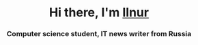 <h1 align="center">Hi there, I'm <a href="#" target="_blank">Ilnur</a> 
<h3 align="center">Computer science student, IT news writer from Russia</h3>

